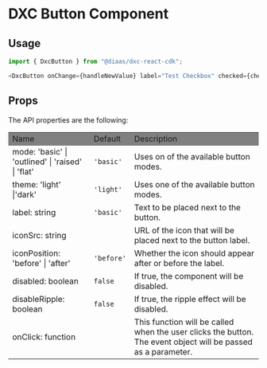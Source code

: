 # DXC Button Component

## Usage

```js
import { DxcButton } from "@diaas/dxc-react-cdk";

<DxcButton onChange={handleNewValue} label="Test Checkbox" checked={checked} />;
```

## Props

The API properties are the following:

<table>
    <tr style="background-color: grey">
        <td>Name</td>
        <td>Default</td>
        <td>Description</td>
    </tr>
    <tr>
        <td>mode: 'basic' | 'outlined' | 'raised' | 'flat'</td>
        <td><code>'basic'</code></td>
        <td>Uses on of the available button modes.</td>
    </tr>
    <tr>
        <td>theme: 'light' |'dark'</td>
        <td><code>'light'</code></td>
        <td>Uses one of the available button modes.</td>
    </tr>
        <tr>
        <td>label: string</td>
        <td><code>'basic'</code></td>
        <td>Text to be placed next to the button.</td>
    </tr>
    <tr>
        <td>iconSrc: string</td>
        <td></td>
        <td>URL of the icon that will be placed next to the button label.</td>
    </tr>
    </tr>
        <tr>
        <td>iconPosition: 'before' | 'after'</td>
        <td><code>'before'</code></td>
        <td>Whether the icon should appear after or before the label.</td>
    </tr>
    <tr>
        <td>disabled: boolean</td>
        <td><code>false</code></td>
        <td>If true, the component will be disabled.</td>
    </tr>
    <tr>
        <td>disableRipple: boolean</td>
        <td><code>false</code></td>
        <td>If true, the ripple effect will be disabled.</td>
    </tr>
    <tr>
        <td>onClick: function</td>
        <td></td>
        <td>This function will be called when the user clicks the button. The event object will be passed as a parameter.</td>
    </tr>

</table>
